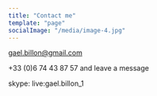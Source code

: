 ```yaml
---
title: "Contact me"
template: "page"
socialImage: "/media/image-4.jpg"
---
```


gael.billon@gmail.com

+33 (0)6 74 43 87 57 and leave a message

skype: live:gael.billon_1